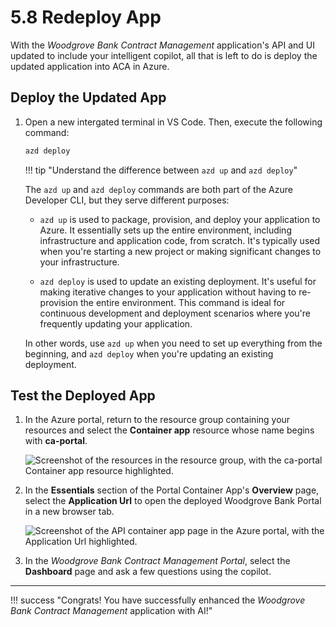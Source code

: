 # 5.8 Redeploy App

With the _Woodgrove Bank Contract Management_ application's API and UI updated to include your intelligent copilot, all that is left to do is deploy the updated application into ACA in Azure.

## Deploy the Updated App

1. Open a new intergated terminal in VS Code. Then, execute the following command:

    ```bash
    azd deploy
    ```

    !!! tip "Understand the difference between `azd up` and `azd deploy`"

    The `azd up` and `azd deploy` commands are both part of the Azure Developer CLI, but they serve different purposes:

    - `azd up` is used to package, provision, and deploy your application to Azure. It essentially sets up the entire environment, including infrastructure and application code, from scratch. It's typically used when you're starting a new project or making significant changes to your infrastructure.

    - `azd deploy` is used to update an existing deployment. It's useful for making iterative changes to your application without having to re-provision the entire environment. This command is ideal for continuous development and deployment scenarios where you're frequently updating your application.

    In other words, use `azd up` when you need to set up everything from the beginning, and `azd deploy` when you're updating an existing deployment.

## Test the Deployed App

1. In the Azure portal, return to the resource group containing your resources and select the **Container app** resource whose name begins with **ca-portal**.

    ![Screenshot of the resources in the resource group, with the ca-portal Container app resource highlighted.](../../img/azure-portal-rg-ca-portal.png)

2. In the **Essentials** section of the Portal Container App's **Overview** page, select the **Application Url** to open the deployed Woodgrove Bank Portal in a new browser tab.

    ![Screenshot of the API container app page in the Azure portal, with the Application Url highlighted.](../../img/azure-portal-portal-container-app.png)

3. In the _Woodgrove Bank Contract Management Portal_, select the **Dashboard** page and ask a few questions using the copilot.

---

!!! success "Congrats! You have successfully enhanced the _Woodgrove Bank Contract Management_ application with AI!"
